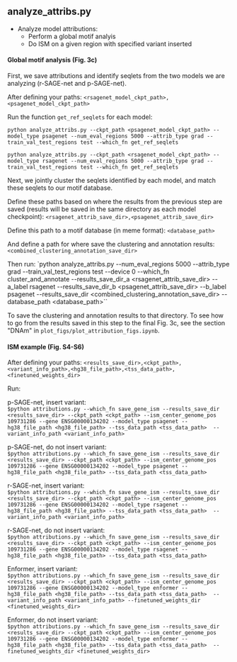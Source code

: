 ## analyze_attribs.py
- Analyze model attributions:
  - Perform a global motif analyis
  - Do ISM on a given region with specified variant inserted
 
#### Global motif analysis (Fig. 3c)
First, we save attributions and identify seqlets from the two models we are analyzing (r-SAGE-net and p-SAGE-net). 

After defining your paths: 
`<rsagenet_model_ckpt_path>,<psagenet_model_ckpt_path>`

Run the function `get_ref_seqlets` for each model: 

`python analyze_attribs.py --ckpt_path <psagenet_model_ckpt_path> --model_type psagenet --num_eval_regions 5000 --attrib_type grad --train_val_test_regions test --which_fn get_ref_seqlets`

`python analyze_attribs.py --ckpt_path <rsagenet_model_ckpt_path> --model_type rsagenet --num_eval_regions 5000 --attrib_type grad --train_val_test_regions test --which_fn get_ref_seqlets`

Next, we jointly cluster the seqlets identified by each model, and match these seqlets to our motif database. 

Define these paths based on where the results from the previous step are saved (results will be saved in the same directory as each model checkpoint): 
`<rsagenet_attrib_save_dir>,<psagenet_attrib_save_dir>`

Define this path to a motif database (in meme format): 
`<database_path>`

And define a path for where save the clustering and annotation results: 
`<combined_clustering_annotation_save_dir>`

Then run:
`python analyze_attribs.py --num_eval_regions 5000 --attrib_type grad --train_val_test_regions test --device 0 --which_fn cluster_and_annotate  --results_save_dir_a <rsagenet_attrib_save_dir> --a_label rsagenet --results_save_dir_b <psagenet_attrib_save_dir> --b_label psagenet --results_save_dir <combined_clustering_annotation_save_dir> --database_path <database_path>``

To save the clustering and annotation results to that directory. 
To see how to go from the results saved in this step to the final Fig. 3c, see the section "DNAm" in `plot_figs/plot_attribution_figs.ipynb`. 

#### ISM example (Fig. S4-S6) 
After defining your paths: 
`<results_save_dir>,<ckpt_path>,<variant_info_path>,<hg38_file_path>,<tss_data_path>,<finetuned_weights_dir>`  

Run:

p-SAGE-net, insert variant:     
`$python attributions.py --which_fn save_gene_ism --results_save_dir <results_save_dir> --ckpt_path <ckpt_path> --ism_center_genome_pos 109731286 --gene ENSG00000134202 --model_type psagenet --hg38_file_path <hg38_file_path> --tss_data_path <tss_data_path>  --variant_info_path <variant_info_path>`   

p-SAGE-net, do not insert variant:     
`$python attributions.py --which_fn save_gene_ism --results_save_dir <results_save_dir> --ckpt_path <ckpt_path> --ism_center_genome_pos 109731286 --gene ENSG00000134202 --model_type psagenet --hg38_file_path <hg38_file_path> --tss_data_path <tss_data_path>` 

r-SAGE-net, insert variant:     
`$python attributions.py --which_fn save_gene_ism --results_save_dir <results_save_dir> --ckpt_path <ckpt_path> --ism_center_genome_pos 109731286 --gene ENSG00000134202 --model_type rsagenet --hg38_file_path <hg38_file_path> --tss_data_path <tss_data_path>  --variant_info_path <variant_info_path>`   

r-SAGE-net, do not insert variant:       
`$python attributions.py --which_fn save_gene_ism --results_save_dir <results_save_dir> --ckpt_path <ckpt_path> --ism_center_genome_pos 109731286 --gene ENSG00000134202 --model_type rsagenet --hg38_file_path <hg38_file_path> --tss_data_path <tss_data_path>` 

Enformer, insert variant:     
`$python attributions.py --which_fn save_gene_ism --results_save_dir <results_save_dir> --ckpt_path <ckpt_path> --ism_center_genome_pos 109731286 --gene ENSG00000134202 --model_type enformer --hg38_file_path <hg38_file_path> --tss_data_path <tss_data_path>  --variant_info_path <variant_info_path> --finetuned_weights_dir <finetuned_weights_dir>`   

Enformer, do not insert variant:     
`$python attributions.py --which_fn save_gene_ism --results_save_dir <results_save_dir> --ckpt_path <ckpt_path> --ism_center_genome_pos 109731286 --gene ENSG00000134202 --model_type enformer --hg38_file_path <hg38_file_path> --tss_data_path <tss_data_path>  --finetuned_weights_dir <finetuned_weights_dir>` 
